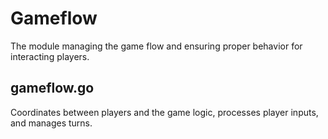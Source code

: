 # Gameflow

The module managing the game flow and ensuring proper behavior for interacting players.

## gameflow.go

Coordinates between players and the game logic, processes player inputs, and manages turns.
